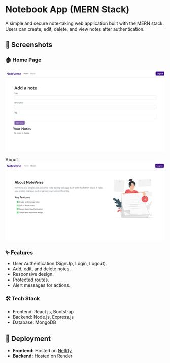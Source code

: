 # Notebook App (MERN Stack)

A simple and secure note-taking web application built with the MERN stack.  
Users can create, edit, delete, and view notes after authentication.  


## 📸 Screenshots

### 🏠 Home Page
![Home Page](frontend/public/home.png)

About
![About Page](frontend/public/about.png)


### ✨ Features  
- User Authentication (SignUp, Login, Logout).
- Add, edit, and delete notes.
- Responsive design.
- Protected routes.
- Alert messages for actions.

### 🛠 Tech Stack  
- Frontend: React.js, Bootstrap
- Backend: Node.js, Express.js  
- Database: MongoDB 

## 🚀 Deployment
- **Frontend:** Hosted on [Netlify](https://noteverse-app.netlify.app)
- **Backend:** Hosted on Render
